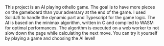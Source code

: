 This project is an AI playing othello game. The goal is to have more pieces on the gameboard than your adversary at the end of the game. I used SolidJS to handle the dynamic part and Typescript for the game logic. The AI is based on the minimax algorithm, written in C and compiled to WASM for optimal performances. The algorithm is executed on a web worker to not slow down the page while calculating the next move. You can try it yourself by playing a game and choosing the AI level!